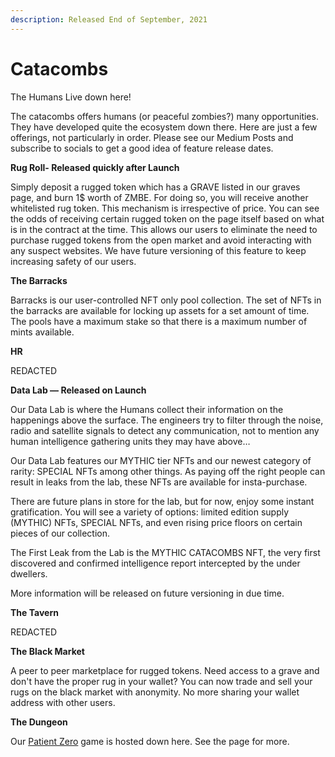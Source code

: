 ```yaml
---
description: Released End of September, 2021
---
```


# Catacombs

The Humans Live down here!

The catacombs offers humans (or peaceful zombies?) many opportunities. They have developed quite the ecosystem down there. Here are just a few offerings, not particularly in order. Please see our Medium Posts and subscribe to socials to get a good idea of feature release dates.

**Rug Roll- Released quickly after Launch**

Simply deposit a rugged token which has a GRAVE listed in our graves page, and burn 1$ worth of ZMBE. For doing so, you will receive another whitelisted rug token. This mechanism is irrespective of price. You can see the odds of receiving certain rugged token on the page itself based on what is in the contract at the time. This allows our users to eliminate the need to purchase rugged tokens from the open market and avoid interacting with any suspect websites. We have future versioning of this feature to keep increasing safety of our users.

**The Barracks**

Barracks is our user-controlled NFT only pool collection. The set of NFTs in the barracks are available for locking up assets for a set amount of time. The pools have a maximum stake so that there is a maximum number of mints available.&#x20;

**HR**

REDACTED

**Data Lab — Released on Launch**

Our Data Lab is where the Humans collect their information on the happenings above the surface. The engineers try to filter through the noise, radio and satellite signals to detect any communication, not to mention any human intelligence gathering units they may have above…

Our Data Lab features our MYTHIC tier NFTs and our newest category of rarity: SPECIAL NFTs among other things. As paying off the right people can result in leaks from the lab, these NFTs are available for insta-purchase.

There are future plans in store for the lab, but for now, enjoy some instant gratification. You will see a variety of options: limited edition supply (MYTHIC) NFTs, SPECIAL NFTs, and even rising price floors on certain pieces of our collection.

The First Leak from the Lab is the MYTHIC CATACOMBS NFT, the very first discovered and confirmed intelligence report intercepted by the under dwellers.

More information will be released on future versioning in due time.

**The Tavern**

REDACTED

**The Black Market**

A peer to peer marketplace for rugged tokens. Need access to a grave and don't have the proper rug in your wallet? You can now trade and sell your rugs on the black market with anonymity. No more sharing your wallet address with other users.

**The Dungeon**

Our [Patient Zero](../nft-+-gamefi-services/patient-o-zero.md) game is hosted down here. See the page for more.
